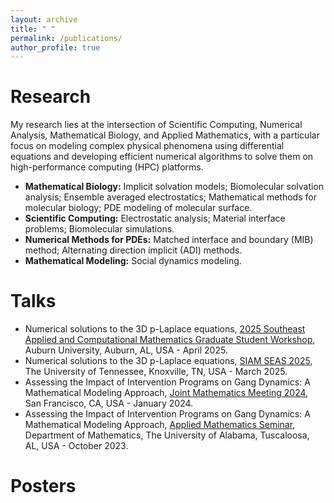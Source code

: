 ```yaml
---
layout: archive
title: " "
permalink: /publications/
author_profile: true
---
```

Research
======
My research lies at the intersection of Scientific Computing, Numerical Analysis, Mathematical Biology, and Applied Mathematics, with a particular focus on modeling complex physical phenomena using differential equations and developing efficient numerical algorithms to solve them on high-performance computing (HPC) platforms.
* **Mathematical Biology:** Implicit solvation models; Biomolecular solvation analysis; Ensemble averaged electrostatics; Mathematical methods for molecular biology; PDE modeling of molecular surface.
* **Scientific Computing:**  Electrostatic analysis; Material interface problems; Biomolecular simulations.
* **Numerical Methods for PDEs:** Matched interface and boundary (MIB) method; Alternating direction implicit (ADI) methods.
* **Mathematical Modeling:** Social dynamics modeling.



Talks
======
* Numerical solutions to the 3D p-Laplace equations, [2025 Southeast Applied and Computational Mathematics Graduate Student Workshop](https://webhome.auburn.edu/~tzh0059/2025ACMworkshop.html), Auburn University, Auburn, AL, USA - April 2025.
* Numerical solutions to the 3D p-Laplace equations, [SIAM SEAS 2025](https://math.utk.edu/siam-seas/), The University of Tennessee, Knoxville, TN, USA - March 2025.
* Assessing the Impact of Intervention Programs on Gang Dynamics: A Mathematical Modeling Approach, [Joint Mathematics Meeting 2024](https://meetings.ams.org/math/jmm2024/meetingapp.cgi/Paper/31997), San Francisco, CA, USA - January 2024.
* Assessing the Impact of Intervention Programs on Gang Dynamics: A Mathematical Modeling Approach, [Applied Mathematics Seminar](https://math.ua.edu/conferences/), Department of Mathematics, The University of Alabama, Tuscaloosa, AL, USA - October 2023.



Posters
======
